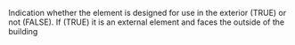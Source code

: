 Indication whether the element is designed for use in the exterior (TRUE) or not (FALSE). If (TRUE) it is an external element and faces the outside of the building